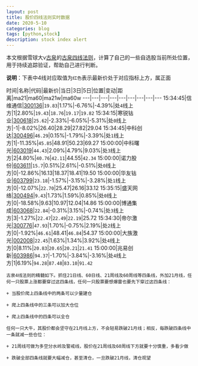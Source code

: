 ```yaml
---
layout: post
title: 股价四线法则实时数据
date: 2020-5-10
categories: blog
tags: [python,stock]
description: stock index alert
---
```



本文根据雪球大v[古泉](https://xueqiu.com/u/7148646888)的[古泉四线法则](https://xueqiu.com/7148646888/130498192)，计算了自己的一些自选股当前所处位置，用于持续追踪验证，帮助自己进行判断。

**说明**：下表中4线对应取值为`红色`表示最新价处于对应指标上方，属正面

时间|名称|代码|最新价|当日|3日|5日|位置|变动|距离|ma21|ma60|ma21w|ma60w
---|---|---|---|---|---|---|---|---
15:34:45|信维通信|[300136](https://xueqiu.com/S/SZ300136)|`19.83`|1.17%|-6.76%|-4.39%|处`4`线上方|1|2.80%|`19.43`|`18.76`|`19.17`|`19.82`
15:34:15|寒锐钴业|[300618](https://xueqiu.com/S/SZ300618)|`25.62`|-2.33%|-6.05%|-5.31%|处`0`线上方|-1|-8.02%|26.40|28.29|27.82|29.04
15:34:45|中科创达|[300496](https://xueqiu.com/S/SZ300496)|`46.29`|0.15%|-1.79%|-3.39%|处`1`线上方|1|-11.35%|`45.85`|48.91|50.23|69.27
15:00:00|中科曙光|[603019](https://xueqiu.com/S/SH603019)|`44.43`|2.09%|4.79%|9.03%|处`3`线上方|2|4.80%|`40.76`|`42.11`|44.55|`42.34`
15:00:00|诺力股份|[603611](https://xueqiu.com/S/SH603611)|`15.7`|0.51%|2.61%|-0.51%|处`0`线上方|0|-12.86%|16.13|18.37|18.41|19.50
15:00:00|华友钴业|[603799](https://xueqiu.com/S/SH603799)|`23.18`|-1.57%|-3.15%|-3.28%|处`1`线上方|0|-12.07%|`22.70`|25.47|26.16|33.12
15:35:15|盛天网络|[300494](https://xueqiu.com/S/SZ300494)|`9.43`|1.73%|1.59%|0.85%|处`0`线上方|0|-18.58%|9.63|10.97|12.04|14.86
15:00:00|博通集成|[603068](https://xueqiu.com/S/SH603068)|`22.84`|-0.31%|3.15%|-0.74%|处`3`线上方|3|-1.27%|`22.47`|`22.49`|`22.19`|25.72
15:34:30|帝尔激光|[300776](https://xueqiu.com/S/SZ300776)|`47.93`|1.70%|-0.75%|2.19%|处`2`线上方|0|-1.92%|`46.61`|48.41|`46.84`|54.37
15:00:00|大族激光|[002008](https://xueqiu.com/S/SZ002008)|`22.45`|1.63%|1.34%|3.92%|处`4`线上方|0|8.11%|`20.83`|`20.65`|`20.21`|`21.41`
15:00:00|兆易创新|[603986](https://xueqiu.com/S/SH603986)|`94.37`|-1.70%|-3.84%|-3.16%|处`4`线上方|1|6.19%|`94.28`|`87.48`|`83.10`|`91.42`

```
古泉4线法则的精髓如下。抓住21日线、60日线、21周线及60周线等四条线，外加21月线，任何一只股票上涨都要穿过这四条线，任何一只股票要想爆雷也要先下穿过这四条线：

+ 当股价爬上四条线中的两条可以少量建仓

+ 爬上四条线中的三条可以加大仓位

+ 爬上四条线中的四条可以全仓

任何一只大牛，其股价都会坚守在21月线上方，不会轻易跌破21月线；相反，每跌破四条线中一条就减一些仓位：

+ 21周线可做为多空分水岭及警戒线，股价在21周线及60周线下方就要十分慎重，多看少做

+ 跌破全部四条线就要大幅减仓，甚至清仓，一旦跌破21月线，清仓观望
```